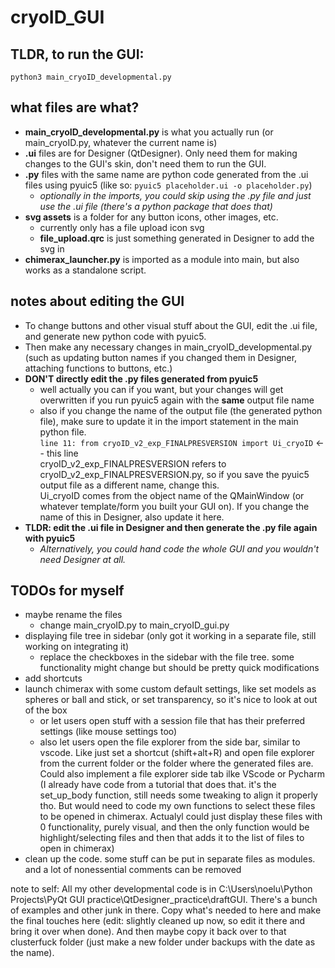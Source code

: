 # cryoID_GUI

## TLDR, to run the GUI: 
```
python3 main_cryoID_developmental.py
```


## what files are what?
- **main_cryoID_developmental.py** is what you actually run (or main_cryoID.py, whatever the current name is)
- **.ui** files are for Designer (QtDesigner). Only need them for making changes to the GUI's skin, don't need them to run the GUI.
- **.py** files with the same name are python code generated from the .ui files using pyuic5 (like so: ```pyuic5 placeholder.ui -o placeholder.py```)
    - _optionally in the imports, you could skip using the .py file and just use the .ui file (there's a python package that does that)_
- **svg assets** is a folder for any button icons, other images, etc.
    - currently only has a file upload icon svg
    - **file_upload.qrc** is just something generated in Designer to add the svg in
- **chimerax_launcher.py** is imported as a module into main, but also works as a standalone script.

## notes about editing the GUI
- To change buttons and other visual stuff about the GUI, edit the .ui file, and generate new python code with pyuic5.
- Then make any necessary changes in main_cryoID_developmental.py (such as updating button names if you changed them in Designer, attaching functions to buttons, etc.)
- **DON'T directly edit the .py files generated from pyuic5**
    - well actually you can if you want, but your changes will get overwritten if you run pyuic5 again with the **same** output file name
    - also if you change the name of the output file (the generated python file), make sure to update it in the import statement in the main python file. <br>
    ```line 11: from cryoID_v2_exp_FINALPRESVERSION import Ui_cryoID``` <-- this line <br>
    cryoID_v2_exp_FINALPRESVERSION refers to cryoID_v2_exp_FINALPRESVERSION.py, so if you save the pyuic5 output file as a different name, change this. <br>
    Ui_cryoID comes from the object name of the QMainWindow (or whatever template/form you built your GUI on). If you change the name of this in Designer, also update it here.
- **TLDR: edit the .ui file in Designer and then generate the .py file again with pyuic5**
    - *Alternatively, you could hand code the whole GUI and you wouldn't need Designer at all.*


## TODOs for myself
- maybe rename the files
    - change main_cryoID.py to main_cryoID_gui.py
- displaying file tree in sidebar (only got it working in a separate file, still working on integrating it)
    - replace the checkboxes in the sidebar with the file tree. some functionality might change but should be pretty quick modifications
- add shortcuts
- launch chimerax with some custom default settings, like set models as spheres or ball and stick, or set transparency, so it's nice to look at out of the box
    - or let users open stuff with a session file that has their preferred settings (like mouse settings too)
    - also let users open the file explorer from the side bar, similar to vscode. Like just set a shortcut (shift+alt+R) and open file explorer from the current folder or the folder where the generated files are. Could also implement a file explorer side tab ilke VScode or Pycharm (I already have code from a tutorial that does that. it's the set_up_body function, still needs some tweaking to align it properly tho. But would need to code my own functions to select these files to be opened in chimerax. Actualyl could just display these files with 0 functionality, purely visual, and then the only function would be highlight/selecting files and then that adds it to the list of files to open in chimerax)
- clean up the code. some stuff can be put in separate files as modules. and a lot of nonessential comments can be removed


note to self: All my other developmental code is in C:\Users\noelu\Python Projects\PyQt GUI practice\QtDesigner_practice\draftGUI. There's a bunch of examples and other junk in there. Copy what's needed to here and make the final touches here (edit: slightly cleaned up now, so edit it there and bring it over when done). And then maybe copy it back over to that clusterfuck folder (just make a new folder under backups with the date as the name).